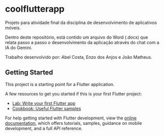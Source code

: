 # coolflutterapp

Projeto para atividade final da disciplina de desenvolvimento de aplicativos móveis.

Dentro deste repositório, está contido um arquivo do Word (.docx) que relata passo a passo o desenvolvimento da aplicação através do chat com a IA do Gemini.

Trabalho desenvolvido por: Abel Costa, Enzo dos Anjos e João Matheus.

## Getting Started

This project is a starting point for a Flutter application.

A few resources to get you started if this is your first Flutter project:

- [Lab: Write your first Flutter app](https://docs.flutter.dev/get-started/codelab)
- [Cookbook: Useful Flutter samples](https://docs.flutter.dev/cookbook)

For help getting started with Flutter development, view the
[online documentation](https://docs.flutter.dev/), which offers tutorials,
samples, guidance on mobile development, and a full API reference.
